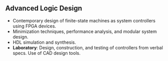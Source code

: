 ## Advanced Logic Design
- Contemporary design of finite-state machines as system controllers using FPGA devices.
- Minimization techniques, performance analysis, and modular system design.
- HDL simulation and synthesis.
- **Laboratory**: Design, construction, and testing of controllers from verbal specs. Use of CAD design tools.
